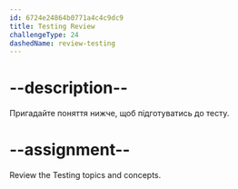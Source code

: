 ```yaml
---
id: 6724e24864b0771a4c4c9dc9
title: Testing Review
challengeType: 24
dashedName: review-testing
---
```


# --description--

Пригадайте поняття нижче, щоб підготуватись до тесту.



# --assignment--

Review the Testing topics and concepts.
